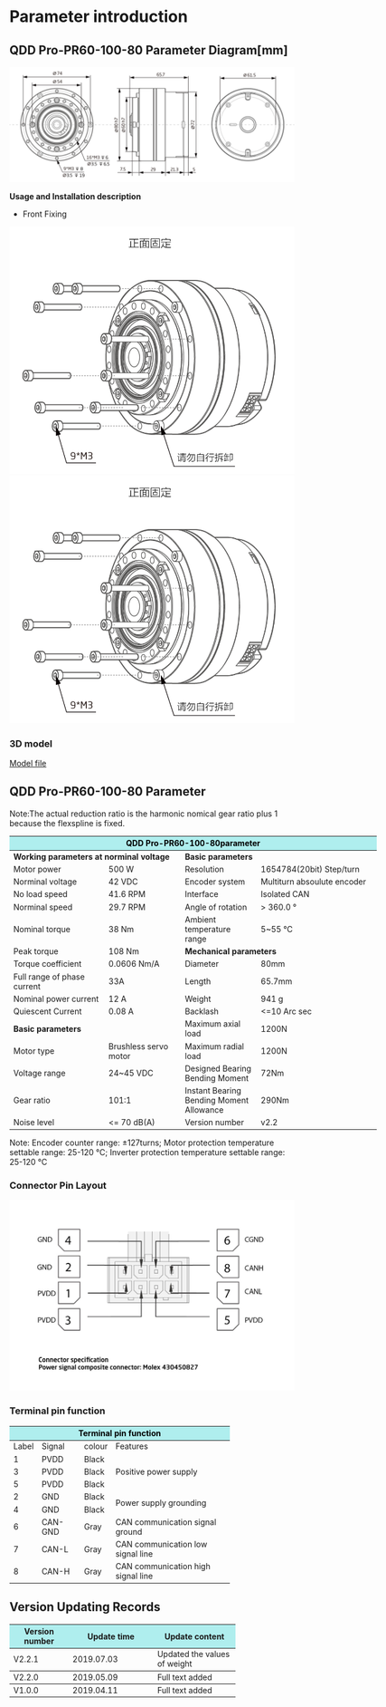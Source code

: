 # Parameter introduction
## QDD Pro-PR60-100-80 Parameter Diagram[mm]
![QDD Pro-PR60-100-80]( ../../img/QDD_Pro_PR60_x_80_v2_2三视图.png )

**Usage and Installation description**

*   Front Fixing 

![Qddpro_PR60_x_80_v2_2zhengmian.png](../../img/QDD_Pro_PR60_x_80_v2_2正面固定.png "fig:Qddpro_PR60_x_80_v2_2zhengmian.png") ![Qddpro_PR60_x_80_v2_2zhengmian.png](../../img/QDD_Pro_PR60_x_80_v2_2正面固定.png "fig:Qddpro_PR60_x_80_v2_2zhengmian.png") 
### 3D model
[Model file]( ../../3DModel/QDD_Pro_PR60-x-80_v2_2.step.zip )

## QDD Pro-PR60-100-80 Parameter

Note:The actual reduction ratio is the harmonic nomical gear ratio plus 1 because the flexspline is fixed.

<table style="width:650px"><thead><tr><th colspan="4" style="background: PaleTurquoise; color: black;">QDD Pro-PR60-100-80parameter</th></tr></thead><tbody><tr><td colspan="2"><b>Working parameters at norminal voltage</b></td><td colspan="2"><b>Basic parameters</b></td></tr><tr><td style="width:175px">Motor power</td><td style="width:135px">500 W</td><td style="width:130px">Resolution</td><td style="width:220px">1654784(20bit) Step/turn</td></tr><tr><td>Norminal voltage</td><td>42 VDC</td><td style="width:130px">Encoder system</td><td style="width:220px">Multiturn absoulute encoder</td></tr><tr><td>No load speed</td><td>41.6 RPM</td><td>Interface</td><td>Isolated CAN</td></tr><tr><td>Norminal speed</td><td>29.7 RPM</td><td>Angle of rotation</td><td>> 360.0 °</td></tr><tr><td>Nominal torque</td><td>38 Nm</td><td>Ambient temperature range</td><td>5~55 °C</td></tr><td>Peak torque</td><td>108 Nm</td><td colspan="2"><b>Mechanical parameters</b></td></tr><tr><td>Torque coefficient</td><td>0.0606 Nm/A</td><td> <style="width:175px">Diameter</td><td style="width:175px">80mm</td></tr><tr><td>Full range of phase current</td><td>33A</td><td>Length</td><td>65.7mm</td></tr><tr><td>Nominal power current</td><td>12 A</td><td>Weight</td><td>941 g</td></tr><tr><td>Quiescent Current</td><td>0.08 A</td><td>Backlash</td><td><=10 Arc sec</td></tr> <tr><td colspan="2"><b>Basic parameters</b></td><td>Maximum axial load</td><td>1200N</td></tr><tr><td>Motor type</td><td>Brushless servo motor</td><td>Maximum radial load</td><td>1200N</td></tr><tr><td>Voltage range</td><td>24~45 VDC</td><td>Designed Bearing Bending Moment</td><td>72Nm</td></tr><tr><td>Gear ratio</td><td>101:1</td><td>	Instant Bearing Bending Moment Allowance</td><td>290Nm</td></tr><tr><td>Noise level</td><td><= 70 dB(A)</td><td>Version number</td><td>v2.2</td></tr></tbody></table>


 Note: Encoder counter range: ±127turns; Motor protection temperature settable range: 25-120 °C; Inverter protection temperature settable range: 25-120 °C

### Connector Pin Layout

<img src="../../img/配线2-2.png" style="width:600px">

### Terminal pin function

<table class="tableizer-table" style="width:390px">
 <thead><tr class="tableizer-firstrow"><th colspan="4" style="background: PaleTurquoise; color: black;">Terminal pin function</th></tr></thead><tbody><tr><td>Label</td><td>Signal</td><td>colour</td><td>Features </td></tr><tr><td>1</td><td>PVDD</td><td>Black</td><td rowspan="3">Positive power supply </td></tr><tr><td>3</td><td>PVDD</td><td>Black</td></tr><tr><td>5</td><td>PVDD</td><td>Black</td></tr><tr><td>2</td><td>GND</td><td>Black</td> <td rowspan="2">Power supply grounding</td></tr><tr><td>4</td><td>GND</td><td>Black</td></tr><tr><td>6</td><td>CAN-GND</td><td>Gray</td><td>CAN communication signal ground</td></tr><tr><td>7</td><td>CAN-L</td><td>Gray</td><td>CAN communication low signal line</td></tr><tr><td>8</td><td>CAN-H</td><td>Gray</td><td>CAN communication high signal line</td></tr></tbody></table>
 </tbody></table>

## Version Updating Records

<table style="width:400px"><thead><tr style="background:PaleTurquoise"><th style="width:100px">Version number</th><th style="width:150px">Update time</th><th style="width:150px">Update content</th></tr></thead><tbody><tr><td>V2.2.1</td><td>2019.07.03</td><td>Updated the values of weight</th></tr></thead><tbody><tr><td>V2.2.0</td><td>2019.05.09</td><td>Full text added</th></tr></thead><tbody><tr><td>V1.0.0</td><td>2019.04.11</td><td>Full text added</td></tbody></table>
